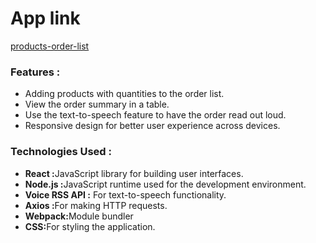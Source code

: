 # App link
[products-order-list](https://products-order-list.netlify.app/)

<h3>Features : </h3>
<ul>
<li>Adding products with quantities to the order list.</li>
<li>View the order summary in a table.</li>
<li>Use the text-to-speech feature to have the order read out loud.</li>
<li>Responsive design for better user experience across devices.</li>
</ul>

<h3>Technologies Used : </h3>
<ul>
<li><b>React :</b>JavaScript library for building user interfaces.</li>
<li><b>Node.js :</b>JavaScript runtime used for the development environment.</li>
<li><b>Voice RSS API :</b> For text-to-speech functionality.</li>
<li><b>Axios :</b>For making HTTP requests.</li>
<li><b>Webpack:</b>Module bundler</li>
<li><b>CSS:</b>For styling the application.</li>
</ul>
